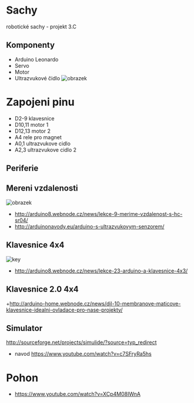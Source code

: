 ﻿# Sachy 
robotické sachy - projekt 3.C


## Komponenty

* Arduino Leonardo
* Servo
* Motor
* Ultrazvukové čidlo
![obrazek](http://digipak.org/zencart/images/ArduinoLeonardo.jpg)



# Zapojeni pinu
 + D2-9 klavesnice
 + D10,11 motor 1
 + D12,13 motor 2
 + A4 rele pro magnet
 + A0,1 ultrazvukove cidlo
 + A2,3 ultrazvukove cidlo 2

## Periferie

## Mereni vzdalenosti
![obrazek](http://www.santy.cz/data/product/210_957.jpg)
+ http://arduino8.webnode.cz/news/lekce-9-merime-vzdalenost-s-hc-sr04/
+ http://arduinonavody.eu/arduino-s-ultrazvukovym-senzorem/

## Klavesnice 4x4
![key](http://files.arduino8.webnode.cz/200000424-d2b67d6a29/unnamed.jpg)
 + http://arduino8.webnode.cz/news/lekce-23-arduino-a-klavesnice-4x3/		 

## Klavesnice 2.0  4x4
+http://arduino-home.webnode.cz/news/dil-10-membranove-maticove-klavesnice-idealni-ovladace-pro-nase-projekty/

## Simulator
http://sourceforge.net/projects/simulide/?source=typ_redirect
+ navod https://www.youtube.com/watch?v=c7SFryRa5hs

# Pohon
+ https://www.youtube.com/watch?v=XCp4M08IWnA

